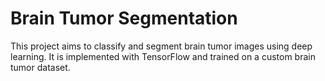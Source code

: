 # Brain Tumor Segmentation

This project aims to classify and segment brain tumor images using deep learning. 
It is implemented with TensorFlow and trained on a custom brain tumor dataset.
